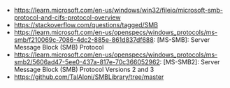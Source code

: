 - https://learn.microsoft.com/en-us/windows/win32/fileio/microsoft-smb-protocol-and-cifs-protocol-overview
- https://stackoverflow.com/questions/tagged/SMB
- https://learn.microsoft.com/en-us/openspecs/windows_protocols/ms-smb/f210069c-7086-4dc2-885e-861d837df688: [MS-SMB]: Server Message Block (SMB) Protocol
- https://learn.microsoft.com/en-us/openspecs/windows_protocols/ms-smb2/5606ad47-5ee0-437a-817e-70c366052962: [MS-SMB2]: Server Message Block (SMB) Protocol Versions 2 and 3
- https://github.com/TalAloni/SMBLibrary/tree/master
